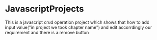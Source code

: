# JavascriptProjects
This is a javascript crud operation project which shows that how to add input value("in project we took chapter name") and edit accorrdingly our requirement and there is a remove button 
